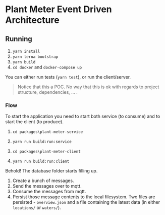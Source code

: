 # Plant Meter Event Driven Architecture

## Running

1. `yarn install`
2. `yarn lerna bootstrap`
3. `yarn build`
4. `cd docker` and `docker-compose up`

You can either run tests (`yarn test`), or run the client/server.

> Notice that this a POC. No way that this is ok with regards to project structure, dependencies, ... .

### Flow

To start the application you need to start both service (to consume) and to start the client (to produce).

1. `cd packages\plant-meter-service`
2. `yarn run build:run:service`

1. `cd packages\plant-meter-client`
2. `yarn run build:run:client`

Behold! The database folder starts filling up. 

1. Create a bunch of messages.
2. Send the messages over to mqtt.
3. Consume the messages from mqtt.
4. Persist those message contents to the local filesystem. Two files are persisted - `overview.json` and a file containing the latest data (in either `locations/` or `waters/`).
